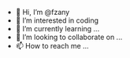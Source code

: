 - 👋 Hi, I’m @fzany
- 👀 I’m interested in coding
- 🌱 I’m currently learning ...
- 💞️ I’m looking to collaborate on ...
- 📫 How to reach me ...

<!---
fzany/fzany is a ✨ special ✨ repository because its `README.md` (this file) appears on your GitHub profile.
You can click the Preview link to take a look at your changes.
--->
